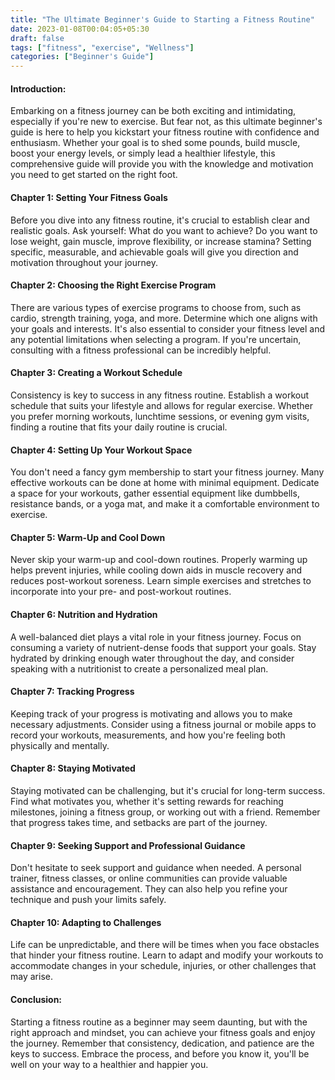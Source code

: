 ```yaml
---
title: "The Ultimate Beginner's Guide to Starting a Fitness Routine"
date: 2023-01-08T00:04:05+05:30
draft: false
tags: ["fitness", "exercise", "Wellness"]
categories: ["Beginner's Guide"]
---
```


#### Introduction:

Embarking on a fitness journey can be both exciting and intimidating, especially if you're new to exercise. But fear not, as this ultimate beginner's guide is here to help you kickstart your fitness routine with confidence and enthusiasm. Whether your goal is to shed some pounds, build muscle, boost your energy levels, or simply lead a healthier lifestyle, this comprehensive guide will provide you with the knowledge and motivation you need to get started on the right foot.

#### Chapter 1: Setting Your Fitness Goals

Before you dive into any fitness routine, it's crucial to establish clear and realistic goals. Ask yourself: What do you want to achieve? Do you want to lose weight, gain muscle, improve flexibility, or increase stamina? Setting specific, measurable, and achievable goals will give you direction and motivation throughout your journey.

#### Chapter 2: Choosing the Right Exercise Program

There are various types of exercise programs to choose from, such as cardio, strength training, yoga, and more. Determine which one aligns with your goals and interests. It's also essential to consider your fitness level and any potential limitations when selecting a program. If you're uncertain, consulting with a fitness professional can be incredibly helpful.

#### Chapter 3: Creating a Workout Schedule

Consistency is key to success in any fitness routine. Establish a workout schedule that suits your lifestyle and allows for regular exercise. Whether you prefer morning workouts, lunchtime sessions, or evening gym visits, finding a routine that fits your daily routine is crucial.

#### Chapter 4: Setting Up Your Workout Space

You don't need a fancy gym membership to start your fitness journey. Many effective workouts can be done at home with minimal equipment. Dedicate a space for your workouts, gather essential equipment like dumbbells, resistance bands, or a yoga mat, and make it a comfortable environment to exercise.

#### Chapter 5: Warm-Up and Cool Down

Never skip your warm-up and cool-down routines. Properly warming up helps prevent injuries, while cooling down aids in muscle recovery and reduces post-workout soreness. Learn simple exercises and stretches to incorporate into your pre- and post-workout routines.

#### Chapter 6: Nutrition and Hydration

A well-balanced diet plays a vital role in your fitness journey. Focus on consuming a variety of nutrient-dense foods that support your goals. Stay hydrated by drinking enough water throughout the day, and consider speaking with a nutritionist to create a personalized meal plan.

#### Chapter 7: Tracking Progress

Keeping track of your progress is motivating and allows you to make necessary adjustments. Consider using a fitness journal or mobile apps to record your workouts, measurements, and how you're feeling both physically and mentally.

#### Chapter 8: Staying Motivated

Staying motivated can be challenging, but it's crucial for long-term success. Find what motivates you, whether it's setting rewards for reaching milestones, joining a fitness group, or working out with a friend. Remember that progress takes time, and setbacks are part of the journey.

#### Chapter 9: Seeking Support and Professional Guidance

Don't hesitate to seek support and guidance when needed. A personal trainer, fitness classes, or online communities can provide valuable assistance and encouragement. They can also help you refine your technique and push your limits safely.

#### Chapter 10: Adapting to Challenges

Life can be unpredictable, and there will be times when you face obstacles that hinder your fitness routine. Learn to adapt and modify your workouts to accommodate changes in your schedule, injuries, or other challenges that may arise.

#### Conclusion:

Starting a fitness routine as a beginner may seem daunting, but with the right approach and mindset, you can achieve your fitness goals and enjoy the journey. Remember that consistency, dedication, and patience are the keys to success. Embrace the process, and before you know it, you'll be well on your way to a healthier and happier you.
